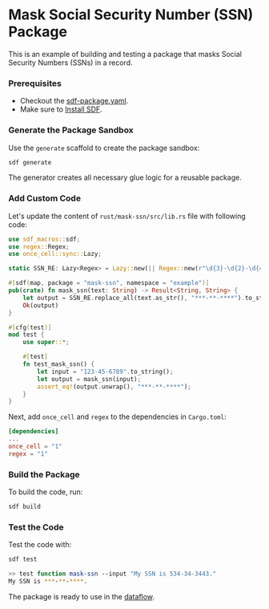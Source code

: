 # Mask Social Security Number (SSN) Package

This is an example of building and testing a package that masks Social Security Numbers (SSNs) in a record.

### Prerequisites

* Checkout the [sdf-package.yaml](./sdf-package.yaml).
* Make sure to [Install SDF].


### Generate the Package Sandbox

Use the `generate` scaffold to create the package sandbox:

```bash
sdf generate
```

The generator creates all necessary glue logic for a reusable package.


### Add Custom Code

Let's update the content of `rust/mask-ssn/src/lib.rs` file with following code:

```rust
use sdf_macros::sdf;
use regex::Regex;
use once_cell::sync::Lazy;

static SSN_RE: Lazy<Regex> = Lazy::new(|| Regex::new(r"\d{3}-\d{2}-\d{4}").unwrap());

#[sdf(map, package = "mask-ssn", namespace = "example")]
pub(crate) fn mask_ssn(text: String) -> Result<String, String> {
    let output = SSN_RE.replace_all(text.as_str(), "***-**-****").to_string();
    Ok(output)
}

#[cfg(test)]
mod test {
    use super::*;

    #[test]
    fn test_mask_ssn() {
        let input = "123-45-6789".to_string();
        let output = mask_ssn(input);
        assert_eq!(output.unwrap(), "***-**-****");
    }
}
```

Next, add `once_cell` and `regex` to the dependencies in `Cargo.toml`:

```toml
[dependencies]
...
once_cell = "1"
regex = "1"
```

### Build the Package

To build the code, run:

```bash
sdf build
```


### Test the Code

Test the code with:

```bash
sdf test
```

```bash
>> test function mask-ssn --input "My SSN is 534-34-3443."
My SSN is ***-**-****.
```

The package is ready to use in the [dataflow](../../).



[Install SDF]: /README.MD#prerequisites